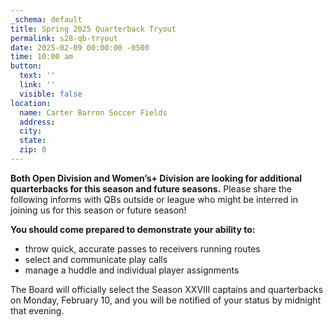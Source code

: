 ```yaml
---
_schema: default
title: Spring 2025 Quarterback Tryout
permalink: s28-qb-tryout
date: 2025-02-09 00:00:00 -0500
time: 10:00 am
button:
  text: ''
  link: ''
  visible: false
location:
  name: Carter Barron Soccer Fields
  address:
  city:
  state:
  zip: 0
---
```

**Both Open Division and Women’s+ Division are looking for additional quarterbacks for this season and future seasons.** Please share the following informs with QBs outside or league who might be interred in joining us for this season or future season!

**You should come prepared to demonstrate your ability to:**

* throw quick, accurate passes to receivers running routes
* select and communicate play calls
* manage a huddle and individual player assignments

The Board will officially select the Season XXVIII captains and quarterbacks on Monday, February 10, and you will be notified of your status by midnight that evening.&nbsp;